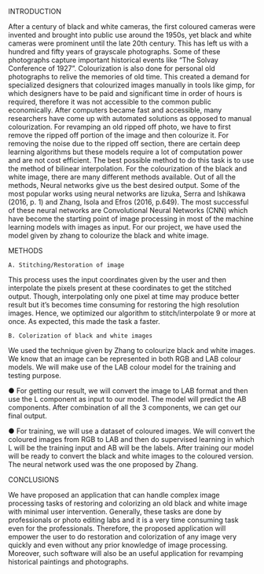 INTRODUCTION

After a century of black and white cameras, the
first coloured cameras were invented and
brought into public use around the 1950s, yet
black and white cameras were prominent until the
late 20th century. This has left us with a hundred
and fifty years of grayscale photographs. Some of
these photographs capture important historical
events like “The Solvay Conference of 1927”.
Colourization is also done for personal old
photographs to relive the memories of old time.
This created a demand for specialized designers
that colourized images manually in tools like
gimp, for which designers have to be paid and
significant time in order of hours is required,
therefore it was not accessible to the common
public economically. After computers became fast
and accessible, many researchers have come up
with automated solutions as opposed to manual
colourization. For revamping an old ripped off
photo, we have to first remove the ripped off
portion of the image and then colourize it. For
removing the noise due to the ripped off section,
there are certain deep learning algorithms but
these models require a lot of computation power
and are not cost efficient. The best possible
method to do this task is to use the method of
bilinear interpolation. For the colourization of the
black and white image, there are many different
methods available. Out of all the methods, Neural
networks give us the best desired output. Some of
the most popular works using neural networks are
Iizuka, Serra and Ishikawa (2016, p. 1) and
Zhang, Isola and Efros (2016, p.649). The most
successful of these neural networks are
Convolutional Neural Networks (CNN) which
have become the starting point of image
processing in most of the machine learning
models with images as input. For our project, we have used the model given by zhang to colourize
the black and white image.

METHODS

    A. Stitching/Restoration of image
  This process uses the input coordinates
  given by the user and then interpolate the
  pixels present at these coordinates to get
  the stitched output. Though, interpolating
  only one pixel at time may produce better
  result but it’s becomes time consuming for
  restoring the high resolution images.
  Hence, we optimized our algorithm to
  stitch/interpolate 9 or more at once. As
  expected, this made the task a faster.
    
    B. Colorization of black and white images
  We used the technique given by Zhang to
  colourize black and white images. We
  know that an image can be represented in
  both RGB and LAB colour models. We
  will make use of the LAB colour model
  for the training and testing purpose.
  
  ● For getting our result, we will
    convert the image to LAB format
    and then use the L component as
    input to our model. The model will
    predict the AB components. After
    combination of all the 3
    components, we can get our final
    output.
    
  ● For training, we will use a dataset
    of coloured images. We will
    convert the coloured images from
    RGB to LAB and then do
    supervised learning in which L will
    be the training input and AB will
    be the labels. After training our
    model will be ready to convert the
    black and white images to the
    coloured version. The neural
    network used was the one proposed
    by Zhang.
 
CONCLUSIONS

We have proposed an application that can
handle complex image processing tasks of
restoring and colorizing an old black and
white image with minimal user
intervention. Generally, these tasks are
done by professionals or photo editing labs
and it is a very time consuming task even
for the professionals. Therefore, the
proposed application will empower the
user to do restoration and colorization of
any image very quickly and even without
any prior knowledge of image processing.
Moreover, such software will also be an
useful application for revamping historical
paintings and photographs.
